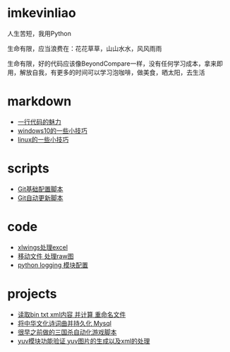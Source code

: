 # imkevinliao
人生苦短，我用Python

生命有限，应当浪费在：花花草草，山山水水，风风雨雨

生命有限，好的代码应该像BeyondCompare一样，没有任何学习成本，拿来即用，解放自我，有更多的时间可以学习泡咖啡，做美食，晒太阳，去生活

# markdown
- [一行代码的魅力](./markdown/一行代码.md)
- [windows10的一些小技巧](./markdown/windows.md)
- [linux的一些小技巧](./markdown/linux.md)
# scripts
- [Git基础配置脚本](./scripts/git_config.py)
- [Git自动更新脚本](./scripts/git_update.py)
# code
- [xlwings处理excel](./code/xlwings)
- [移动文件 处理raw图](./code/move_files)
- [python logging 模块配置](./code/logging_module.py)
# projects
- [读取bin txt xml内容 并计算 重命名文件](./projects/rename)
- [将中华文化诗词曲并持久化 Mysql](./projects/poem)
- [很早之前做的三国杀自动化游戏脚本](./projects/sanguosha)
- [yuv模块功能验证 yuv图片的生成以及xml的处理](./projects/yuv_module)
